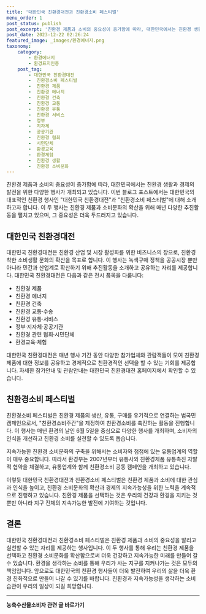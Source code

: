 ```yaml
---
title: '대한민국 친환경대전과 친환경소비 페스티벌'
menu_order: 1
post_status: publish
post_excerpt: '친환경 제품과 소비의 중요성이 증가함에 따라, 대한민국에서는 친환경 생활과 경제의 발전을 위한 다양한 행사가 개최되고 있습니다. 이번 블로그 포스트에서는 대한민국의 대표적인 친환경 행사인  대한민국 친환경대전 과  친환경소비 페스티벌 에 대해 소개하고자 합니다. 이 두 행사는 친환경 제품과 소비문화의 확산을 위해 매년 다양한 추진활동을 펼치고 있으며, 그 중요성은 더욱 두드러지고 있습니다.'
post_date: 2023-12-22 02:26:24
featured_image: _images/환경에너지.png
taxonomy:
    category:
        - 환경에너지
        - 환경표지인증
    post_tag:
        - 대한민국 친환경대전
        -  친환경소비 페스티벌
        -  친환경 제품
        -  친환경 에너지
        -  친환경 건축
        -  친환경 교통
        -  친환경 유통
        -  친환경 서비스
        -  정부
        -  지자체
        -  공공기관
        -  친환경 협회
        -  시민단체
        -  환경교육
        -  환경체험
        -  친환경 생활
        -  친환경 소비문화
---
```




친환경 제품과 소비의 중요성이 증가함에 따라, 대한민국에서는 친환경 생활과 경제의 발전을 위한 다양한 행사가 개최되고 있습니다. 이번 블로그 포스트에서는 대한민국의 대표적인 친환경 행사인 "대한민국 친환경대전"과 "친환경소비 페스티벌"에 대해 소개하고자 합니다. 이 두 행사는 친환경 제품과 소비문화의 확산을 위해 매년 다양한 추진활동을 펼치고 있으며, 그 중요성은 더욱 두드러지고 있습니다.

## 대한민국 친환경대전

대한민국 친환경대전은 친환경 산업 및 시장 활성화를 위한 비즈니스의 장으로, 친환경 착한 소비생활 문화의 확산을 목표로 합니다. 이 행사는 녹색구매 정책을 공공시장 뿐만 아니라 민간과 산업계로 확산하기 위해 추진활동을 소개하고 공유하는 자리를 제공합니다. 대한민국 친환경대전은 다음과 같은 전시 품목을 다룹니다:

- 친환경 제품
- 친환경 에너지
- 친환경 건축
- 친환경 교통·수송
- 친환경 유통·서비스
- 정부·지자체·공공기관
- 친환경 관련 협회·시민단체
- 환경교육·체험

대한민국 친환경대전은 매년 행사 기간 동안 다양한 참가업체와 관람객들이 모여 친환경 제품에 대한 정보를 공유하고 경제적으로 친환경적인 선택을 할 수 있는 기회를 제공합니다. 자세한 참가안내 및 관람안내는 대한민국 친환경대전 홈페이지에서 확인할 수 있습니다.

## 친환경소비 페스티벌

친환경소비 페스티벌은 친환경 제품의 생산, 유통, 구매를 유기적으로 연결하는 범국민 캠페인으로서, "친환경소비주간"을 제정하여 친환경소비를 촉진하는 활동을 진행합니다. 이 행사는 매년 환경의 날인 6월 5일을 중심으로 다양한 행사를 개최하며, 소비자의 인식을 개선하고 친환경 소비를 실천할 수 있도록 돕습니다.

지속가능한 친환경 소비문화의 구축을 위해서는 소비자와 접점에 있는 유통업계의 역할이 매우 중요합니다. 따라서 환경부는 2007년부터 유통사와 친환경제품 유통촉진 자발적 협약을 체결하고, 유통업계와 함께 친환경소비 공동 캠페인을 개최하고 있습니다.

이렇듯 대한민국 친환경대전과 친환경소비 페스티벌은 친환경 제품과 소비에 대한 관심과 인식을 높이고, 친환경 소비문화의 확산과 경제의 지속가능성을 위한 노력을 계속적으로 진행하고 있습니다. 친환경 제품을 선택하는 것은 우리의 건강과 환경을 지키는 것뿐만 아니라 지구 전체의 지속가능한 발전에 기여하는 것입니다.

## 결론

대한민국 친환경대전과 친환경소비 페스티벌은 친환경 제품과 소비의 중요성을 알리고 실천할 수 있는 자리를 제공하는 행사입니다. 이 두 행사를 통해 우리는 친환경 제품을 선택하고 친환경 소비문화를 확산함으로써 더욱 건강하고 지속가능한 미래를 만들어 갈 수 있습니다. 환경을 생각하는 소비를 통해 우리가 사는 지구를 지켜나가는 것은 모두의 책임입니다. 앞으로도 대한민국의 친환경 행사들이 더욱 발전하여 우리의 삶을 더욱 환경 친화적으로 만들어 나갈 수 있기를 바랍니다. 친환경과 지속가능성을 생각하는 소비 습관이 우리의 일상이 되길 희망합니다.
<!-- wp:separator -->
<hr class="wp-block-separator has-alpha-channel-opacity"/>
<!-- /wp:separator -->

<!-- wp:group {"backgroundColor":"base","layout":{"type":"constrained"}} -->
<div class="wp-block-group has-base-background-color has-background"><!-- wp:paragraph {"align":"center","fontSize":"medium"} -->
<p class="has-text-align-center has-large-font-size"><strong>농축수산물소비자 관련 글 바로가기</strong></p>
<!-- /wp:paragraph -->


<!-- wp:latest-posts
{"categories":[{"id":31346,"count":19,"description":"","link":"https://uknowlaw.com/category/%eb%86%8d%ec%b6%95%ec%88%98%ec%82%b0%eb%ac%bc%ec%86%8c%eb%b9%84%ec%9e%90/","name":"농축수산물소비자","slug":"농축수산물소비자","taxonomy":"category","parent":0,"meta":[],"_links":{"self":[{"href":"https://uknowlaw.com/wp-json/wp/v2/categories/31346"}],"collection":[{"href":"https://uknowlaw.com/wp-json/wp/v2/categories"}],"about":[{"href":"https://uknowlaw.com/wp-json/wp/v2/taxonomies/category"}],"wp:post_type":[{"href":"https://uknowlaw.com/wp-json/wp/v2/posts?categories=31346"}],"curies":[{"name":"wp","href":"https://api.w.org/{rel}","templated":true}]}}],"postsToShow":100,"excerptLength":28,"postLayout":"grid","columns":2,"featuredImageAlign":"left","featuredImageSizeSlug":"large","fontSize":"small"} /--></div>
<!-- /wp:group -->